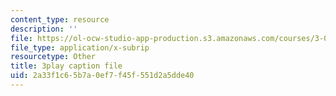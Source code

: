 ```yaml
---
content_type: resource
description: ''
file: https://ol-ocw-studio-app-production.s3.amazonaws.com/courses/3-091sc-introduction-to-solid-state-chemistry-fall-2010/2a33f1c65b7a0ef7f45f551d2a5dde40_FRgckt9lDQ8.srt
file_type: application/x-subrip
resourcetype: Other
title: 3play caption file
uid: 2a33f1c6-5b7a-0ef7-f45f-551d2a5dde40
---
```


